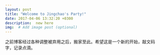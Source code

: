 ```yaml
---
layout: post
title: "Welcome to Jingchao's Party!"
date: 2017-04-06 13:32:20 +0300
description:  new here 
img:  # Add image post (optional)
---
```

之前博客经过各种调整被弃用之后，搬家至此。希望这是一个新的开始，敲文码字，记录点滴。

